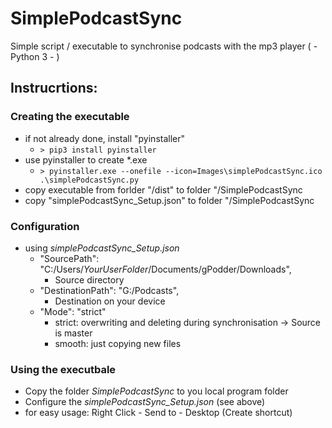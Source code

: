# SimplePodcastSync
Simple script / executable to synchronise podcasts with the mp3 player ( - Python 3 - )

## Instrucrtions:
### Creating the executable
* if not already done, install "pyinstaller"
  * ``` > pip3 install pyinstaller ```
* use pyinstaller to create *.exe
  * ``` > pyinstaller.exe --onefile --icon=Images\simplePodcastSync.ico .\simplePodcastSync.py ```
* copy executable from forlder "/dist" to folder "/SimplePodcastSync
* copy "simplePodcastSync_Setup.json" to folder "/SimplePodcastSync  

### Configuration
* using *simplePodcastSync_Setup.json*
    * "SourcePath": "C:/Users/*YourUserFolder*/Documents/gPodder/Downloads",
        - Source directory
    * "DestinationPath": "G:/Podcasts",
        - Destination on your device
    * "Mode": "strict"
        - strict: overwriting and deleting during synchronisation -> Source is master
        - smooth: just copying new files

### Using the executbale
* Copy the folder *SimplePodcastSync* to you local program folder
* Configure the *simplePodcastSync_Setup.json* (see above)
* for easy usage: Right Click - Send to - Desktop (Create shortcut)